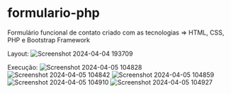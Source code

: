 # formulario-php
Formulário funcional de contato criado com as tecnologias => HTML, CSS, PHP e Bootstrap Framework

Layout:
![Screenshot 2024-04-04 193709](https://github.com/guilhermedospassos/formulario-php/assets/129219826/c59c44a4-12f0-495a-a631-c398e2cc911f)

Execução:
![Screenshot 2024-04-05 104828](https://github.com/guilhermedospassos/formulario-php/assets/129219826/0bd1c74f-defa-447f-9c20-4f703d41ec4b)
![Screenshot 2024-04-05 104842](https://github.com/guilhermedospassos/formulario-php/assets/129219826/b34de746-a7a5-4211-bc7f-5bce8c93b12d)
![Screenshot 2024-04-05 104859](https://github.com/guilhermedospassos/formulario-php/assets/129219826/4e4ea972-cefa-4616-b228-80ba5ff3a601)
![Screenshot 2024-04-05 104910](https://github.com/guilhermedospassos/formulario-php/assets/129219826/53574323-7b27-44e4-b53f-0b5c7aae98ab)
![Screenshot 2024-04-05 104927](https://github.com/guilhermedospassos/formulario-php/assets/129219826/eb1490ec-c18a-4e8e-a5bc-a1691d7f9484)
